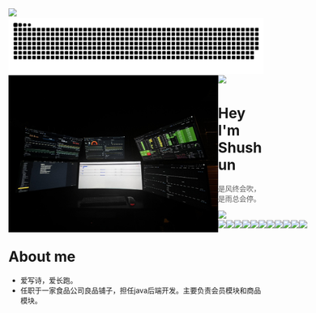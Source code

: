 

<img src="https://i.imgur.com/waxVImv.png"/>
<div align="center">
   <img  src="https://github.com/1999AZZAR/1999AZZAR/blob/main/resources/img/grid-snake.svg" alt="snake" />
</div>
<img src="https://i.imgur.com/waxVImv.png"/>
<img src="https://github.com/GEKSS5289/GEKSS5289/blob/main/IMG_7919.HEIC.JPG.JPG" alt="logo"   height="310" align="left" />


# Hey I'm Shushun

> 是风终会吹，是雨总会停。
<img  src="https://github-readme-stats.vercel.app/api?username=GEKSS5289&show_icons=true&theme=flat" />

<div style="display:flex;"  align="left">
<img src="https://img.shields.io/badge/maven-blue"/>
<img src="https://img.shields.io/badge/java-brown"/>
<img src="https://img.shields.io/badge/docker-6495ED"/>
<img src="https://img.shields.io/badge/kubernetes-4169E1"/>
<img src="https://img.shields.io/badge/jenkins-FF4500"/>
<img src="https://img.shields.io/badge/mysql-F0E68C"/>
<img src="https://img.shields.io/badge/redos-F0E68C"/>
<img src="https://img.shields.io/badge/spring-2E8B57"/>
<img src="https://img.shields.io/badge/devops-DAA520"/>
<img src="https://img.shields.io/badge/rabbitmq-ffd700"/>
<img src="https://img.shields.io/badge/liunx-FFEFD5"/>
</div>


# About me
- 爱写诗，爱长跑。
- 任职于一家食品公司良品铺子，担任java后端开发。主要负责会员模块和商品模块。



  
  
